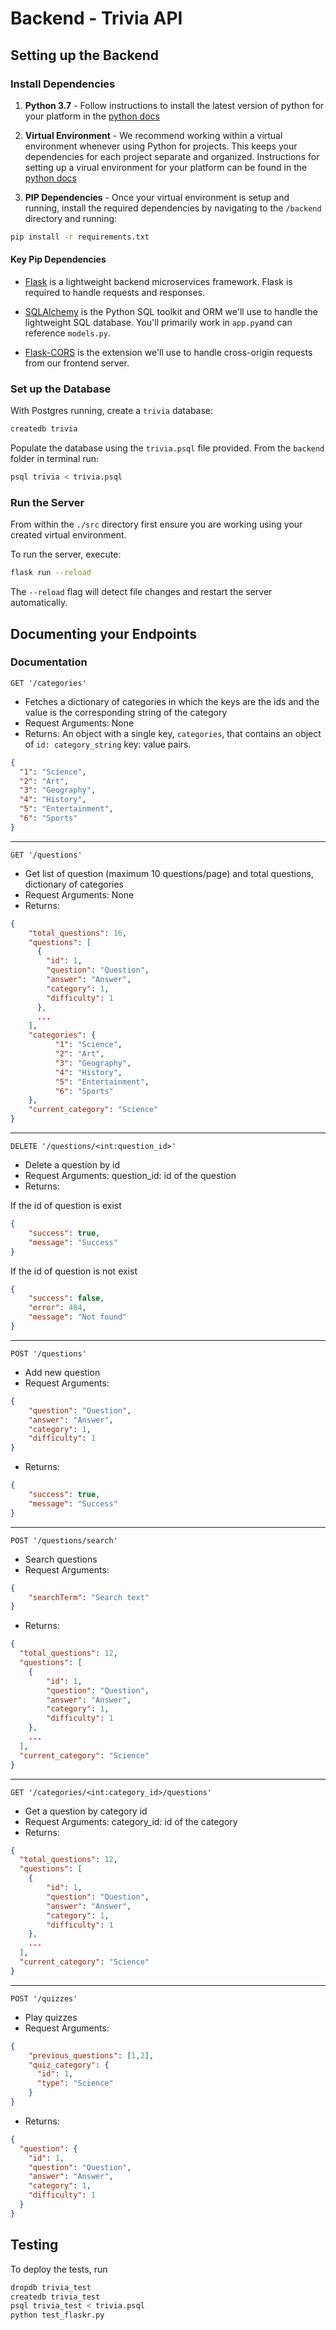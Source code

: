 # Backend - Trivia API

## Setting up the Backend

### Install Dependencies

1. **Python 3.7** - Follow instructions to install the latest version of python for your platform in the [python docs](https://docs.python.org/3/using/unix.html#getting-and-installing-the-latest-version-of-python)

2. **Virtual Environment** - We recommend working within a virtual environment whenever using Python for projects. This keeps your dependencies for each project separate and organized. Instructions for setting up a virual environment for your platform can be found in the [python docs](https://packaging.python.org/guides/installing-using-pip-and-virtual-environments/)

3. **PIP Dependencies** - Once your virtual environment is setup and running, install the required dependencies by navigating to the `/backend` directory and running:

```bash
pip install -r requirements.txt
```

#### Key Pip Dependencies

- [Flask](http://flask.pocoo.org/) is a lightweight backend microservices framework. Flask is required to handle requests and responses.

- [SQLAlchemy](https://www.sqlalchemy.org/) is the Python SQL toolkit and ORM we'll use to handle the lightweight SQL database. You'll primarily work in `app.py`and can reference `models.py`.

- [Flask-CORS](https://flask-cors.readthedocs.io/en/latest/#) is the extension we'll use to handle cross-origin requests from our frontend server.

### Set up the Database

With Postgres running, create a `trivia` database:

```bash
createdb trivia
```

Populate the database using the `trivia.psql` file provided. From the `backend` folder in terminal run:

```bash
psql trivia < trivia.psql
```

### Run the Server

From within the `./src` directory first ensure you are working using your created virtual environment.

To run the server, execute:

```bash
flask run --reload
```

The `--reload` flag will detect file changes and restart the server automatically.

## Documenting your Endpoints

### Documentation

`GET '/categories'`

- Fetches a dictionary of categories in which the keys are the ids and the value is the corresponding string of the category
- Request Arguments: None
- Returns: An object with a single key, `categories`, that contains an object of `id: category_string` key: value pairs.

```json
{
  "1": "Science",
  "2": "Art",
  "3": "Geography",
  "4": "History",
  "5": "Entertainment",
  "6": "Sports"
}
```

---
`GET '/questions'`

- Get list of question (maximum 10 questions/page) and total questions, dictionary of categories
- Request Arguments: None
- Returns:

```json
{
    "total_questions": 16,
    "questions": [
      {
        "id": 1,
        "question": "Question",
        "answer": "Answer",
        "category": 1,
        "difficulty": 1
      },
      ...
    ],
    "categories": {
          "1": "Science",
          "2": "Art",
          "3": "Geography",
          "4": "History",
          "5": "Entertainment",
          "6": "Sports"
    },
    "current_category": "Science"
}
```

---
`DELETE '/questions/<int:question_id>'`

- Delete a question by id
- Request Arguments: question_id: id of the question
- Returns:

If the id of question is exist
```json
{
    "success": true,
    "message": "Success"
}
```
If the id of question is not exist
```json
{
    "success": false,
    "error": 404,
    "message": "Not found"
}
```

---
`POST '/questions'`

- Add new question
- Request Arguments: 

```json
{
    "question": "Question",
    "answer": "Answer",
    "category": 1,
    "difficulty": 1
}
```

- Returns:

```json
{
    "success": true,
    "message": "Success"
}
```


---
`POST '/questions/search'`

- Search questions
- Request Arguments: 

```json
{
    "searchTerm": "Search text"
}
```

- Returns:

```json
{
  "total_questions": 12,
  "questions": [
    {
        "id": 1,
        "question": "Question",
        "answer": "Answer",
        "category": 1,
        "difficulty": 1
    },
    ...
  ],
  "current_category": "Science"
}
```


---
`GET '/categories/<int:category_id>/questions'`

- Get a question by category id
- Request Arguments: category_id: id of the category
- Returns:

```json
{
  "total_questions": 12,
  "questions": [
    {
        "id": 1,
        "question": "Question",
        "answer": "Answer",
        "category": 1,
        "difficulty": 1
    },
    ...
  ],
  "current_category": "Science"
}
```


---
`POST '/quizzes'`

- Play quizzes
- Request Arguments: 

```json
{
    "previous_questions": [1,2],
    "quiz_category": {
      "id": 1,
      "type": "Science"
    }
}
```

- Returns:

```json
{
  "question": {
    "id": 1,
    "question": "Question",
    "answer": "Answer",
    "category": 1,
    "difficulty": 1
  }
}
```


## Testing

To deploy the tests, run

```bash
dropdb trivia_test
createdb trivia_test
psql trivia_test < trivia.psql
python test_flaskr.py
```
